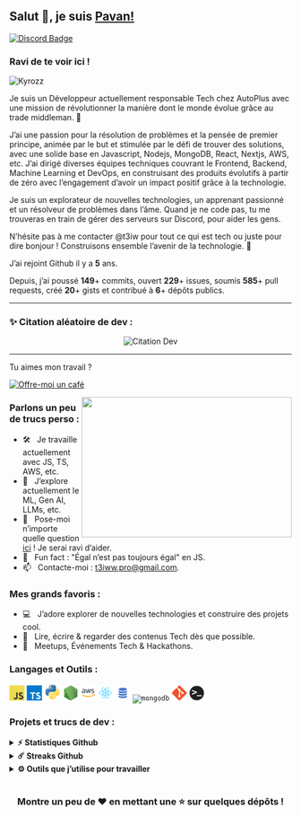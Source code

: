 ## Salut 👋, je suis [Pavan!](https://github.com/t3iw)

[![Discord Badge](https://media.discordapp.net/attachments/1398434094051885057/1414199287180427264/discord-icon-isolated-white-background-social-media-app-square-button-logo-sign-symbol_989822-4773-removebg-preview.png?ex=68beb338&is=68bd61b8&hm=9bf6bd79384b7ab4fdde90a996901bdf58620a51e01a190c17334cdf0742a90d&=&format=webp&quality=lossless)](https://discord.gg/wxhUZTjJ2e)

### Ravi de te voir ici ! 
<p align="left"> <img src="https://komarev.com/ghpvc/?username=iampavangandhi&label=Vues%20du%20profil&color=0e75b6&style=flat" alt="Kyrozz" /> </p>
Je suis un Développeur actuellement responsable Tech chez AutoPlus avec une mission de révolutionner la manière dont le monde évolue grâce au trade middleman. 🚀

J’ai une passion pour la résolution de problèmes et la pensée de premier principe, animée par le but et stimulée par le défi de trouver des solutions, avec une solide base en Javascript, Nodejs, MongoDB, React, Nextjs, AWS, etc. J’ai dirigé diverses équipes techniques couvrant le Frontend, Backend, Machine Learning et DevOps, en construisant des produits évolutifs à partir de zéro avec l’engagement d’avoir un impact positif grâce à la technologie.  

Je suis un explorateur de nouvelles technologies, un apprenant passionné et un résolveur de problèmes dans l’âme. Quand je ne code pas, tu me trouveras en train de gérer des serveurs sur Discord, pour aider les gens.  

N’hésite pas à me contacter @t3iw pour tout ce qui est tech ou juste pour dire bonjour ! Construisons ensemble l’avenir de la technologie. 🌟  

J’ai rejoint Github il y a **5** ans.  

Depuis, j’ai poussé **149**+ commits, ouvert **229**+ issues, soumis **585**+ pull requests, créé **20**+ gists et contribué à **6**+ dépôts publics.  

<hr>
<h3 align="left">✨ Citation aléatoire de dev :</h3>
<p align="center">
  <img src="https://quotes-github-readme.vercel.app/api?type=horizontal&theme=dark" alt="Citation Dev" />
</p>
<hr>

Tu aimes mon travail ?

<a href="https://paypal.me/t3iww" target="_blank"><img src="https://cdn.buymeacoffee.com/buttons/v2/default-yellow.png" alt="Offre-moi un café" height="60px" width="217px" ></a>

<img align="right" height="250" width="375" alt="" src="https://media.discordapp.net/attachments/1398434094051885057/1414200168458358794/coder.png?ex=68beb40a&is=68bd628a&hm=feea54aae481a41351881cb170fe53fe394e8ffd7d0cbc9dca1173e50649cad0&=&format=webp&quality=lossless" />

### Parlons un peu de trucs perso :

- 🛠 &nbsp; Je travaille actuellement avec JS, TS, AWS, etc.
- 🚀 &nbsp; J’explore actuellement le ML, Gen AI, LLMs, etc.
- 💬 &nbsp; Pose-moi n’importe quelle question [ici](https://discord.gg/wxhUZTjJ2e) ! Je serai ravi d’aider.
- 👾 &nbsp; Fun fact : "Égal n’est pas toujours égal" en JS.
- 📫 &nbsp; Contacte-moi : t3iww.pro@gmail.com.

### Mes grands favoris :

- 💻 &nbsp; J’adore explorer de nouvelles technologies et construire des projets cool.
- 📰 &nbsp; Lire, écrire & regarder des contenus Tech dès que possible.
- 🍕 &nbsp; Meetups, Événements Tech & Hackathons.

### Langages et Outils :

<code><img height="27" src="https://raw.githubusercontent.com/github/explore/80688e429a7d4ef2fca1e82350fe8e3517d3494d/topics/javascript/javascript.png" alt="javascript"></code>
<code><img height="27" src="https://raw.githubusercontent.com/github/explore/80688e429a7d4ef2fca1e82350fe8e3517d3494d/topics/typescript/typescript.png" alt="typescript"></code>
<code><img height="30" src="https://raw.githubusercontent.com/github/explore/80688e429a7d4ef2fca1e82350fe8e3517d3494d/topics/python/python.png" alt="python"></code>
<code><img height="27" src="https://raw.githubusercontent.com/github/explore/80688e429a7d4ef2fca1e82350fe8e3517d3494d/topics/nodejs/nodejs.png" alt="nodejs"></code>
<code><img height="27" src="https://raw.githubusercontent.com/github/explore/80688e429a7d4ef2fca1e82350fe8e3517d3494d/topics/aws/aws.png" alt="aws"></code>
<code><img height="27" src="https://raw.githubusercontent.com/github/explore/80688e429a7d4ef2fca1e82350fe8e3517d3494d/topics/react/react.png" alt="react"></code>
<code><img height="27" src="https://raw.githubusercontent.com/github/explore/80688e429a7d4ef2fca1e82350fe8e3517d3494d/topics/sql/sql.png" alt="sql"></code>
<code><img height="27" src="https://encrypted-tbn0.gstatic.com/images?q=tbn%3AANd9GcSTTzPAw-55ssm1Im594xYZ9eRQu2JylrkYLg&usqp=CAU" alt="mongodb"></code>
<code><img height="27" src="https://raw.githubusercontent.com/devicons/devicon/master/icons/git/git-original.svg" alt="git"></code>
<code><img height="27" src="https://raw.githubusercontent.com/github/explore/80688e429a7d4ef2fca1e82350fe8e3517d3494d/topics/terminal/terminal.png" alt="terminal"></code>

### Projets et trucs de dev :

<details>
  <summary><b>⚡ Statistiques Github</b></summary>

  <br />
  <img height="180em" src="https://github-readme-stats.vercel.app/api?username=iampavangandhi&show_icons=true&hide_border=true&&count_private=true&include_all_commits=true" />
  <img height="180em" src="https://github-readme-stats.vercel.app/api/top-langs/?username=iampavangandhi&exclude_repo=KNN-Image-Classification&show_icons=true&hide_border=true&layout=compact&langs_count=8"/>
</details>

<details>
  <summary><b>☄️ Streaks Github</b></summary>

  <br />
  <img height="180em" src="https://github-readme-streak-stats.herokuapp.com/?user=iampavangandhi&hide_border=true" />
</details>

<details>
  <br />
  <summary><b>⚙️ Outils que j’utilise pour travailler</b></summary>
  	<ul>
  	    <li><b>OS :</b>  Microsoft Windows 11 Famille</li>
	    <li><b>Ordinateur : </b> </li>
  	    <li><b>Navigateur : </b> Chrome</li>
	    <li><b>Terminal : </b> CMD & Terminal Linux</li>
	    <li><b>Éditeur de code :</b> VSCode - Le meilleur éditeur qui existe</li>
 	    <li><b>Autres outils :</b> VSCode, Notion, Bitwarden et Raindrop</li>
	    <li><b>Pour rester à jour :</b> Discord, Github</li>
	</ul>
</details>

#

<div align="center">

### Montre un peu de ❤️ en mettant une ⭐ sur quelques dépôts !

</div>
